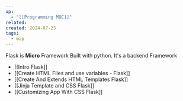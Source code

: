 ```yaml
---
up:
  - "[[Programming MOC]]"
related: 
created: 2024-07-25
tags:
  - map
---
```


Flask is **Micro** Framework Built with python.
It's a backend Framework



- [[Intro Flask]]
- [[Create HTML Files and use variables - Flask]]
- [[Create And Extends HTML Templates Flask]]
- [[Jinja Template and CSS Flask]]
- [[Customizing App With CSS Flask]]